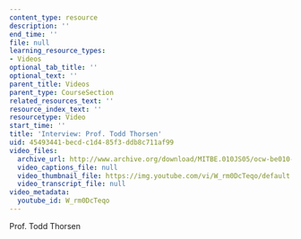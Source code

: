 ```yaml
---
content_type: resource
description: ''
end_time: ''
file: null
learning_resource_types:
- Videos
optional_tab_title: ''
optional_text: ''
parent_title: Videos
parent_type: CourseSection
related_resources_text: ''
resource_index_text: ''
resourcetype: Video
start_time: ''
title: 'Interview: Prof. Todd Thorsen'
uid: 45493441-becd-c1d4-85f3-ddb8c711af99
video_files:
  archive_url: http://www.archive.org/download/MITBE.010JS05/ocw-be010-Thorsen-220k.mp4
  video_captions_file: null
  video_thumbnail_file: https://img.youtube.com/vi/W_rm0DcTeqo/default.jpg
  video_transcript_file: null
video_metadata:
  youtube_id: W_rm0DcTeqo
---
```


Prof. Todd Thorsen